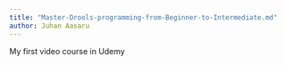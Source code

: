 ```yaml
---
title: "Master-Drools-programming-from-Beginner-to-Intermediate.md"
author: Juhan Aasaru
---
```

My first video course in Udemy
